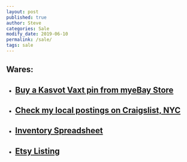 ```yaml
---
layout: post
published: true
author: Steve
categories: Sale
modify_date: 2019-06-10 
permalink: /sale/
tags: sale
---
```

## Wares:
- ## [Buy a Kasvot Vaxt pin from myeBay Store](https://www.ebay.com/usr/dinosaurwarlordz) 
- ## [Check my local postings on Craigslist, NYC](https://newyork.craigslist.org/search/sss?userid=47919696)
- ## [Inventory Spreadsheet](https://docs.google.com/spreadsheets/d/1WnyGeQ3Zh1zCdCykqjxP7eMWxxOVyRzB-vpHHXC08gk/edit#gid=0)
- ## [Etsy Listing](https://etsy.me/2XCxshH)
